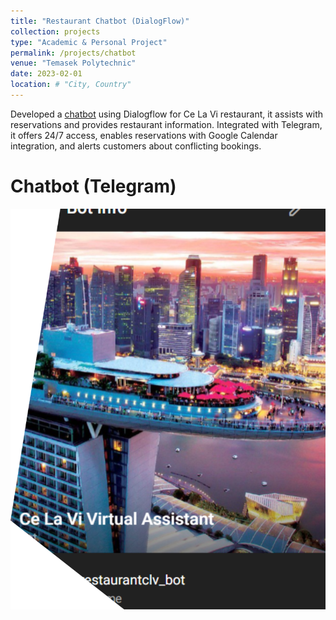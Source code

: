 ```yaml
---
title: "Restaurant Chatbot (DialogFlow)"
collection: projects
type: "Academic & Personal Project"
permalink: /projects/chatbot
venue: "Temasek Polytechnic"
date: 2023-02-01
location: # "City, Country"
---
```


Developed a [chatbot](https://github.com/juliuschanjq/RestaurantChatbot) using Dialogflow for Ce La Vi restaurant, it assists with reservations and provides restaurant information. Integrated with Telegram, it offers 24/7 access, enables reservations with Google Calendar integration, and alerts customers about conflicting bookings.

Chatbot (Telegram)
======
![](/images/telebot.png)